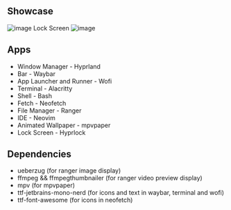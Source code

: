 ## Showcase
![image](https://github.com/HaruNashii/cosmic-simple-dotfiles-hyprland/assets/116776134/7ba99c67-4cae-4284-968f-769c38994f55)
Lock Screen
![image](https://github.com/HaruNashii/cosmic-simple-dotfiles-hyprland/assets/116776134/038c63b3-6ae6-4da6-8dda-c791d6a059cf)


## Apps
- Window Manager - Hyprland
- Bar - Waybar
- App Launcher and Runner - Wofi
- Terminal - Alacritty
- Shell - Bash
- Fetch - Neofetch
- File Manager - Ranger
- IDE - Neovim
- Animated Wallpaper - mpvpaper
- Lock Screen - Hyprlock


## Dependencies
- ueberzug (for ranger image display)
- ffmpeg && ffmpegthumbnailer (for ranger video preview display)
- mpv (for mpvpaper)
- ttf-jetbrains-mono-nerd (for icons and text in waybar, terminal and wofi)
- ttf-font-awesome (for icons in neofetch)
